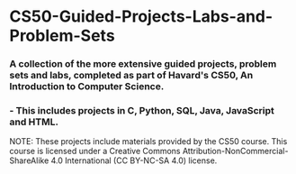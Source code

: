 # CS50-Guided-Projects-Labs-and-Problem-Sets
### A collection of the more extensive guided projects, problem sets and labs, completed as part of Havard's CS50, An Introduction to Computer Science.  

### - This includes projects in C, Python, SQL, Java, JavaScript and HTML. 


NOTE: These projects include materials provided by the CS50 course. This course is licensed under a Creative Commons Attribution-NonCommercial-ShareAlike 4.0 International (CC BY-NC-SA 4.0) license. 
